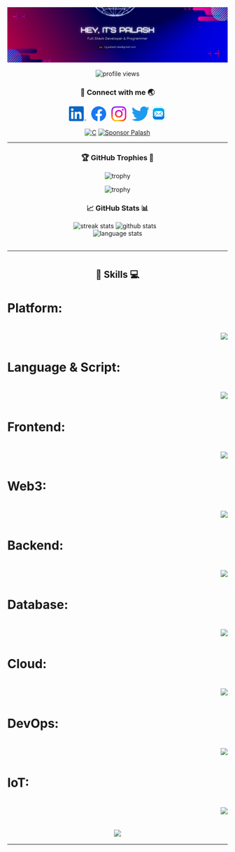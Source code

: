 <!-- banner image -->
<img src="images/header.png" alt="banner image">

<!-- profile views -->
<p align="center"><img src="https://komarev.com/ghpvc/?username=PalashCoder&label=Profile%20views&color=0e75b6&style=flat" alt="profile views" /></p>

<!-- social links -->
<h3 align="center">🔗 Connect with me 🌏</h3>

<p align="center">
    <a href="https://linkedin.com/in/coderpalash"><img height="34" src="images/socials/linked-in.svg" alt="LinkedIn"></a>&nbsp;&nbsp;
    <a href="https://facebook.com/coderpalash"><img height="34" src="images/socials/facebook.svg" alt="Facebook"></a>&nbsp;&nbsp;
    <a href="https://instagram.com/coderpalash"><img height="34" src="images/socials/instagram.svg" alt="Instagram"></a>&nbsp;&nbsp;
    <a href="https://twitter.com/coderpalash"><img height="34" src="images/socials/twitter.svg" alt="Twitter"></a>
    <a href="mailto:ng.palash.das@gmail.com"><img height="34" src="images/socials/mail.png" alt="Mail"></a>
</p>

<div  align="center" >
<a href="https://coderpalash.tech" target="_blank"><img alt="C" src="https://img.shields.io/badge/website-07C160?style=for-the-badge&logo=vercel&logoColor=white"></a> <a href="https://github.com/sponsors/PalashCoder"><img alt="Sponsor Palash" src="https://img.shields.io/badge/sponsor-30363D?style=for-the-badge&logo=GitHub-Sponsors&logoColor=#white"></a>
</div>

---

<!-- github trophies -->
<h3 align="center">🏆 GitHub Trophies 🥇</h3>
<div align="center">

![trophy](https://github-profile-trophy.vercel.app/?username=PalashCoder&theme=dark_lover&no-frame=true&no-bg=true&column=4&title=Commits,Stars,PullRequest,MultiLanguage)
<br>

![trophy](https://github-profile-trophy.vercel.app/?username=PalashCoder&theme=dark_lover&no-frame=true&no-bg=true&column=4&title=Followers,Repositories,Reviews,Issues)
</div>

<!-- github stats -->
<h3 align="center">📈 GitHub Stats 📊</h3>
<div align=center>
  <img width=390 src="https://streak-stats.demolab.com/?user=PalashCoder&count_private=true&theme=react&border_radius=10" alt="streak stats"/>
  <img width=368 src="https://github-readme-stats.vercel.app/api?username=PalashCoder&count_private=true&show_icons=true&rank_icon=github&locale=en&theme=react&border_radius=10" alt="github stats">
    &nbsp;&nbsp;
  <br/>
  <img width=370 align=top src="https://github-readme-stats.vercel.app/api/top-langs?username=PalashCoder&show_icons=true&locale=en&theme=react&border_radius=10&layout=compact&langs_count=10" height="194.8px" alt="language stats">
</div>
<br>

<!-- LeetCode stats
<h3 align="center">📊 Coding Stats 📈</h3>
<p align="center"><img src="https://leetcard.jacoblin.cool/coderpalash?ext=heatmap&theme=dark"></p> -->

<!-- [![An image of @coderpalash's Holopin badges, which is a link to view their full Holopin profile](https://holopin.me/coderpalash)](https://holopin.io/@coderpalash) -->

---

<!-- Skills -->
<h1 align=center>

<h2 align="center">📘 Skills 💻</h2>

</h1>

<h1 align=left>Platform:&nbsp;&nbsp; <!-- Platform -->
    <p align="right">
        <a href="https://go-skill-icons.vercel.app/">
            <img src="https://go-skill-icons.vercel.app/api/icons?i=windows,apple,wsl,linux,androidstudio" />
        </a>
    </p>
</h1>

<h1 align=left>Language & Script:&nbsp;&nbsp; <!-- Language & Script -->
    <p align="right">
        <a href="https://go-skill-icons.vercel.app/">
            <img src="https://go-skill-icons.vercel.app/api/icons?i=c,cpp,python,javascript,typescript,go,java,kotlin" />
        </a>
    </p>
</h1>

<h1 align=left>Frontend:&nbsp;&nbsp; <!-- Frontend -->
    <p align="right">
        <a href="https://go-skill-icons.vercel.app/">
            <img src="https://go-skill-icons.vercel.app/api/icons?i=react,tailwind,bootstrap,css,html,jquery,nextjs,vite,astro,redux,reactquery,flutter,wordpress" />
        </a>
    </p>
</h1>

<h1 align=left>Web3:&nbsp;&nbsp; <!-- Frontend -->
    <p align="right">
        <a href="https://go-skill-icons.vercel.app/">
            <img src="https://go-skill-icons.vercel.app/api/icons?i=solidity" />
        </a>
    </p>
</h1>

<h1 align=left>Backend:&nbsp;&nbsp; <!-- Backend -->
    <p align="right">
        <a href="https://go-skill-icons.vercel.app/">
            <img src="https://go-skill-icons.vercel.app/api/icons?i=express,nodejs,fastapi,django,flask" />
        </a>
    </p>
</h1>

<h1 align=left>Database:&nbsp;&nbsp; <!-- Database -->
    <p align="right">
        <a href="https://go-skill-icons.vercel.app/">
            <img src="https://go-skill-icons.vercel.app/api/icons?i=mongo,postgresql,mysql,redis" />
        </a>
    </p>
</h1>

<h1 align=left>Cloud:&nbsp;&nbsp; <!-- Cloud -->
    <p align="right">
        <a href="https://go-skill-icons.vercel.app/">
            <img src="https://go-skill-icons.vercel.app/api/icons?i=gcp,aws,appwrite,firebase,digitalocean,vercel,netlify,render,supabase" />
        </a>
    </p>
</h1>

<h1 align=left>DevOps:&nbsp;&nbsp; <!-- DevOps -->
    <p align="right">
        <a href="https://go-skill-icons.vercel.app/">
            <img src="https://go-skill-icons.vercel.app/api/icons?i=git,kubernetes,docker,github,kafka" />
        </a>
    </p>
</h1>

<h1 align=left>IoT:&nbsp;&nbsp; <!-- IoT -->
    <p align="right">
        <a href="https://go-skill-icons.vercel.app/">
            <img src="https://go-skill-icons.vercel.app/api/icons?i=arduino,raspberrypi,c" />
        </a>
    </p>
</h1>
</div>
<div align="center"><img src="https://user-images.githubusercontent.com/74038190/212284158-e840e285-664b-44d7-b79b-e264b5e54825.gif"> </div>

---

